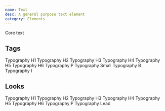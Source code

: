 ```yaml
---
name: Text
desc: A general purpose text element
category: Elements
---
```


<core-knobs  name="core-text">
<core-text tag="h1">Core text</core-text>
</core-knobs>

## Tags

<core-knobs hideTabs  name="core-text">
  <core-text tag="h1">Typography H1</core-text>
  <core-text tag="h2">Typography H2</core-text>
  <core-text tag="h3">Typography H3</core-text>
  <core-text tag="h4">Typography H4</core-text>
  <core-text tag="h5">Typography H5</core-text>
  <core-text tag="h6">Typography H6</core-text>
  <core-text tag="p">Typography P</core-text>
  <core-text full tag="small">Typography Small</core-text>
  <core-text full tag="b">Typography B</core-text>
  <core-text full tag="i">Typography I</core-text>
</core-knobs>

## Looks

<core-knobs hideTabs  name="core-text">
  <core-text look="h1">Typography H1</core-text>
  <core-text look="h2">Typography H2</core-text>
  <core-text look="h3">Typography H3</core-text>
  <core-text look="h4">Typography H4</core-text>
  <core-text look="h5">Typography H5</core-text>
  <core-text look="h6">Typography H6</core-text>
  <core-text look="p">Typography P</core-text>
  <core-text full look="lead">Typography Lead</core-text>
</core-knobs>

